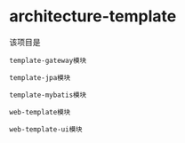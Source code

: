 # architecture-template

该项目是





`template-gateway模块`





`template-jpa模块`



`template-mybatis模块`



`web-template模块`





`web-template-ui模块`